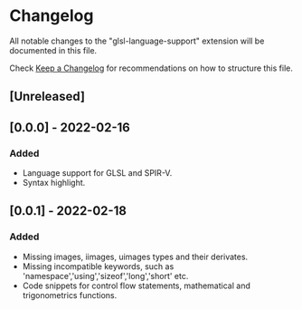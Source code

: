 # Changelog

All notable changes to the "glsl-language-support" extension will be documented in this file.

Check [Keep a Changelog](http://keepachangelog.com/) for recommendations on how to structure this file.

## [Unreleased]


## [0.0.0] - 2022-02-16
### Added
- Language support for GLSL and SPIR-V.
- Syntax highlight.


## [0.0.1] - 2022-02-18
### Added
- Missing images, iimages, uimages types and their derivates.
- Missing incompatible keywords, such as 'namespace','using','sizeof','long','short' etc.
- Code snippets for control flow statements, mathematical and trigonometrics functions.